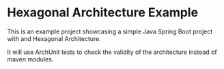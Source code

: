 # Hexagonal Architecture Example

This is an example project showcasing a simple Java Spring Boot project with and Hexagonal Architecture.

It will use ArchUnit tests to check the validity of the architecture instead of maven modules.

